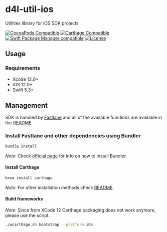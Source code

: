 # d4l-util-ios
Utilities library for iOS SDK projects

[![CocoaPods Compatible](https://img.shields.io/badge/pod-v0.3.0-blue.svg)](https://github.com/CocoaPods/CocoaPods)
[![Carthage Compatible](https://img.shields.io/badge/Carthage-compatible-4BC51D.svg?style=flat)](https://github.com/Carthage/Carthage)
[![Swift Package Manager compatible](https://img.shields.io/badge/SPM-compatible-brightgreen.svg?style=flat&colorA=28a745&&colorB=4E4E4E)](https://github.com/apple/swift-package-manager)
[![License](https://img.shields.io/badge/license-PRIVATE-blue.svg)](https://github.com/d4l-data4life/d4l-utils-ios/blob/master/LICENSE)

## Usage
### Requirements
* Xcode 12.0+
* iOS 12.0+
* Swift 5.3+

## Management
SDK is handled by [Fastlane](https://fastlane.tools/) and all of the available functions are available in the [README](fastlane/README.md).

### Install Fastlane and other dependencies using Bundler

```sh
bundle install
```
*Note*: Check [official page](https://bundler.io/) for info on how to install Bundler.

#### Install Carthage

```sh
brew install carthage
```
*Note*: For other installation methods check [README](https://github.com/Carthage/Carthage#installing-carthage).

#### Build frameworks
*Note*: Since from XCode 12 Carthage packaging does not work anymore, please use the script.
```sh
./wcarthage.sh bootstrap --platform iOS
```

